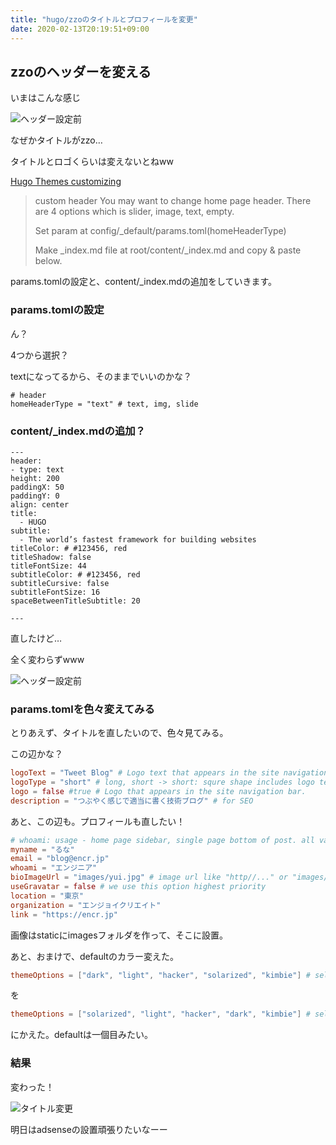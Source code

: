 ```yaml
---
title: "hugo/zzoのタイトルとプロフィールを変更"
date: 2020-02-13T20:19:51+09:00
---
```


## zzoのヘッダーを変える

いまはこんな感じ

![ヘッダー設定前](../img/favicon-set.PNG)

なぜかタイトルがzzo…

タイトルとロゴくらいは変えないとねww

[Hugo Themes customizing](https://themes.gohugo.io/hugo-theme-zzo/#customizing)

> custom header
> You may want to change home page header. There are 4 options which is slider, image, text, empty.
> 
> Set param at config/_default/params.toml(homeHeaderType)
> 
> Make _index.md file at root/content/_index.md and copy & paste below.

params.tomlの設定と、content/_index.mdの追加をしていきます。

### params.tomlの設定

ん？

4つから選択？

textになってるから、そのままでいいのかな？

```
# header
homeHeaderType = "text" # text, img, slide
```

### content/_index.mdの追加？

```
---
header:
- type: text
height: 200
paddingX: 50
paddingY: 0
align: center
title:
  - HUGO
subtitle:
  - The world’s fastest framework for building websites
titleColor: # #123456, red
titleShadow: false
titleFontSize: 44
subtitleColor: # #123456, red
subtitleCursive: false
subtitleFontSize: 16
spaceBetweenTitleSubtitle: 20  

---
```
直したけど…

全く変わらずwww

![ヘッダー設定前](../img/favicon-set.PNG)

### params.tomlを色々変えてみる

とりあえず、タイトルを直したいので、色々見てみる。

この辺かな？

```toml:params.toml
logoText = "Tweet Blog" # Logo text that appears in the site navigation bar.
logoType = "short" # long, short -> short: squre shape includes logo text, long: rectangle shape not includes logo text
logo = false #true # Logo that appears in the site navigation bar.
description = "つぶやく感じで適当に書く技術ブログ" # for SEO
```

あと、この辺も。プロフィールも直したい！

```toml:params.toml
# whoami: usage - home page sidebar, single page bottom of post. all values can be empty
myname = "るな"
email = "blog@encr.jp"
whoami = "エンジニア"
bioImageUrl = "images/yui.jpg" # image url like "http//..." or "images/anyfoldername/mybioimage.jpg" If not set, we find a avatar image in root/static/images/whoami/avatar.(png|jpg|svg)
useGravatar = false # we use this option highest priority
location = "東京"
organization = "エンジョイクリエイト"
link = "https://encr.jp"
```

画像はstaticにimagesフォルダを作って、そこに設置。

あと、おまけで、defaultのカラー変えた。

```toml:params.toml
themeOptions = ["dark", "light", "hacker", "solarized", "kimbie"] # select options for site color theme
```

を

```toml:params.toml
themeOptions = ["solarized", "light", "hacker", "dark", "kimbie"] # select options for site color theme
```

にかえた。defaultは一個目みたい。

### 結果

変わった！

![タイトル変更](../img/title-set.png)

明日はadsenseの設置頑張りたいなーー
